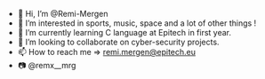 - 👋 Hi, I’m @Remi-Mergen
- 👀 I’m interested in sports, music, space and a lot of other things !
- 🌱 I’m currently learning C language at Epitech in first year.
- 💞️ I’m looking to collaborate on cyber-security projects.
- 📫 How to reach me  => remi.mergen@epitech.eu
- 📷 @remx__mrg

<!---
Remi-Mergen/Remi-Mergen is a ✨ special ✨ repository because its `README.md` (this file) appears on your GitHub profile.
You can click the Preview link to take a look at your changes.
--->
